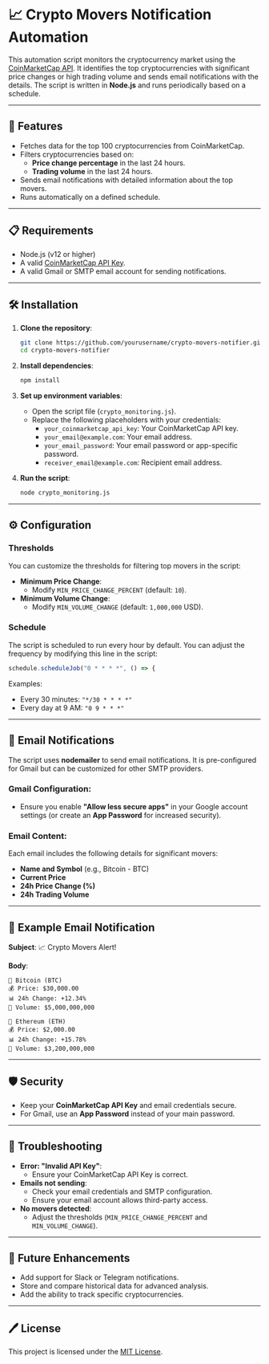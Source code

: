 # 📈 Crypto Movers Notification Automation

This automation script monitors the cryptocurrency market using the [CoinMarketCap API](https://coinmarketcap.com/api/). It identifies the top cryptocurrencies with significant price changes or high trading volume and sends email notifications with the details. The script is written in **Node.js** and runs periodically based on a schedule.

---

## 🚀 Features

- Fetches data for the top 100 cryptocurrencies from CoinMarketCap.
- Filters cryptocurrencies based on:
  - **Price change percentage** in the last 24 hours.
  - **Trading volume** in the last 24 hours.
- Sends email notifications with detailed information about the top movers.
- Runs automatically on a defined schedule.

---

## 📋 Requirements

- Node.js (v12 or higher)
- A valid [CoinMarketCap API Key](https://coinmarketcap.com/api/).
- A valid Gmail or SMTP email account for sending notifications.

---

## 🛠️ Installation

1. **Clone the repository**:

   ```bash
   git clone https://github.com/yourusername/crypto-movers-notifier.git
   cd crypto-movers-notifier
   ```

2. **Install dependencies**:

   ```bash
   npm install
   ```

3. **Set up environment variables**:

   - Open the script file (`crypto_monitoring.js`).
   - Replace the following placeholders with your credentials:
     - `your_coinmarketcap_api_key`: Your CoinMarketCap API key.
     - `your_email@example.com`: Your email address.
     - `your_email_password`: Your email password or app-specific password.
     - `receiver_email@example.com`: Recipient email address.

4. **Run the script**:
   ```bash
   node crypto_monitoring.js
   ```

---

## ⚙️ Configuration

### Thresholds

You can customize the thresholds for filtering top movers in the script:

- **Minimum Price Change**:
  - Modify `MIN_PRICE_CHANGE_PERCENT` (default: `10`).
- **Minimum Volume Change**:
  - Modify `MIN_VOLUME_CHANGE` (default: `1,000,000` USD).

### Schedule

The script is scheduled to run every hour by default. You can adjust the frequency by modifying this line in the script:

```javascript
schedule.scheduleJob("0 * * * *", () => {
```

Examples:

- Every 30 minutes: `"*/30 * * * *"`
- Every day at 9 AM: `"0 9 * * *"`

---

## 📧 Email Notifications

The script uses **nodemailer** to send email notifications. It is pre-configured for Gmail but can be customized for other SMTP providers.

### Gmail Configuration:

- Ensure you enable **"Allow less secure apps"** in your Google account settings (or create an **App Password** for increased security).

### Email Content:

Each email includes the following details for significant movers:

- **Name and Symbol** (e.g., Bitcoin - BTC)
- **Current Price**
- **24h Price Change (%)**
- **24h Trading Volume**

---

## 📝 Example Email Notification

**Subject**: 📈 Crypto Movers Alert!

**Body**:

```
🚀 Bitcoin (BTC)
💰 Price: $30,000.00
📊 24h Change: +12.34%
🔄 Volume: $5,000,000,000

🚀 Ethereum (ETH)
💰 Price: $2,000.00
📊 24h Change: +15.78%
🔄 Volume: $3,200,000,000
```

---

## 🛡️ Security

- Keep your **CoinMarketCap API Key** and email credentials secure.
- For Gmail, use an **App Password** instead of your main password.

---

## 🐛 Troubleshooting

- **Error: "Invalid API Key"**:
  - Ensure your CoinMarketCap API Key is correct.
- **Emails not sending**:
  - Check your email credentials and SMTP configuration.
  - Ensure your email account allows third-party access.
- **No movers detected**:
  - Adjust the thresholds (`MIN_PRICE_CHANGE_PERCENT` and `MIN_VOLUME_CHANGE`).

---

## 📌 Future Enhancements

- Add support for Slack or Telegram notifications.
- Store and compare historical data for advanced analysis.
- Add the ability to track specific cryptocurrencies.

---

## 🖊️ License

This project is licensed under the [MIT License](https://opensource.org/licenses/MIT).
